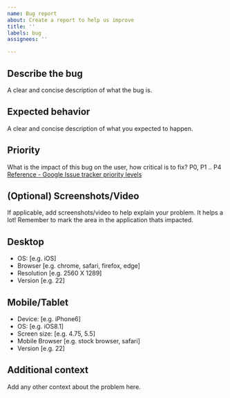 ```yaml
---
name: Bug report
about: Create a report to help us improve
title: ''
labels: bug
assignees: ''

---
```


## Describe the bug
A clear and concise description of what the bug is.

## Expected behavior
A clear and concise description of what you expected to happen.

## Priority
What is the impact of this bug on the user, how critical is to fix? P0, P1 .. P4
[Reference - Google Issue tracker priority levels](https://developers.google.com/issue-tracker/concepts/issues#priority)

## (Optional) Screenshots/Video
If applicable, add screenshots/video to help explain your problem. It helps a lot!
Remember to mark the area in the application thats impacted.

## Desktop
 - OS: [e.g. iOS]
 - Browser [e.g. chrome, safari, firefox, edge]
 - Resolution [e.g. 2560 X 1289]
 - Version [e.g. 22]

## Mobile/Tablet
 - Device: [e.g. iPhone6]
 - OS: [e.g. iOS8.1]
 - Screen size: [e.g. 4.75, 5.5]
 - Mobile Browser [e.g. stock browser, safari]
 - Version [e.g. 22]

## Additional context
Add any other context about the problem here.
